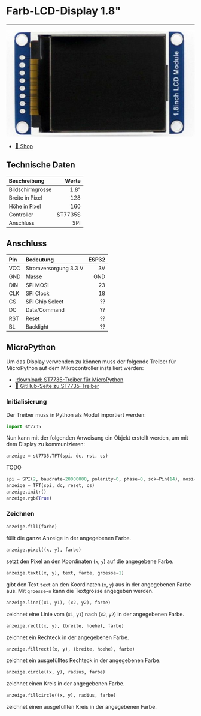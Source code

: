# Farb-LCD-Display 1.8"
---

![Farb-LCD-Display 1.8"](./colour-lcd-1_8.jpg)

* [:link: Shop][1]

## Technische Daten

| Beschreibung     |   Werte |
|:---------------- | -------:|
| Bildschirmgrösse |    1.8" |
| Breite in Pixel  |     128 |
| Höhe in Pixel    |     160 |
| Controller       | ST7735S |
| Anschluss        |     SPI |

## Anschluss

| Pin | Bedeutung             | ESP32 |
|:--- |:--------------------- | -----:|
| VCC | Stromversorgung 3.3 V |    3V |
| GND | Masse                 |   GND |
| DIN | SPI MOSI              |    23 |
| CLK | SPI Clock             |    18 |
| CS  | SPI Chip Select       |    ?? |
| DC  | Data/Command          |    ?? |
| RST | Reset                 |    ?? |
| BL  | Backlight             |    ?? |

## MicroPython

Um das Display verwenden zu können muss der folgende Treiber für MicroPython auf dem Mikrocontroller installiert werden:

* [:download: ST7735-Treiber für MicroPython](./st7735.py)
* [:link: GitHub-Seite zu ST7735-Treiber][2]


[1]: https://www.bastelgarage.ch/128x160-1-8inch-lcd-display-modul
[2]: https://github.com/boochow/MicroPython-ST7735

### Initialisierung

Der Treiber muss in Python als Modul importiert werden:

``` python
import st7735
```

Nun kann mit der folgenden Anweisung ein Objekt erstellt werden, um mit dem Display zu kommunizieren:

~~~ python
anzeige = st7735.TFT(spi, dc, rst, cs)
~~~

TODO

``` python
spi = SPI(2, baudrate=20000000, polarity=0, phase=0, sck=Pin(14), mosi=Pin(13), miso=Pin(12))
anzeige = TFT(spi, dc, reset, cs)
anzeige.initr()
anzeige.rgb(True)
```

### Zeichnen

~~~ python
anzeige.fill(farbe)
~~~
füllt die ganze Anzeige in der angegebenen Farbe.

~~~ python
anzeige.pixel((x, y), farbe)
~~~
setzt den Pixel an den Koordinaten (`x`, `y`) auf die angegebene Farbe.

~~~ python
anzeige.text((x, y), text, farbe, groesse=1)
~~~
gibt den Text `text` an den Koordinaten (`x`, `y`) aus in der angegebenen Farbe aus. Mit `groesse=n` kann die Textgrösse angegeben werden.

~~~ python
anzeige.line((x1, y1), (x2, y2), farbe)
~~~
zeichnet eine Linie vom (`x1`, `y1`) nach (`x2`, `y2`) in der angegebenen Farbe.

~~~ python
anzeige.rect((x, y), (breite, hoehe), farbe)
~~~
zeichnet ein Rechteck in der angegebenen Farbe.

~~~ python
anzeige.fillrect((x, y), (breite, hoehe), farbe)
~~~
zeichnet ein ausgefülltes Rechteck in der angegebenen Farbe.

~~~ python
anzeige.circle((x, y), radius, farbe)
~~~
zeichnet einen Kreis in der angegebenen Farbe.

~~~ python
anzeige.fillcircle((x, y), radius, farbe)
~~~
zeichnet einen ausgefüllten Kreis in der angegebenen Farbe.
